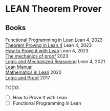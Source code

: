# LEAN Theorem Prover

## Books

[Functional Programming in Lean](https://leanprover.github.io/functional_programming_in_lean/) Lean 4, 2023  
[Theorem Proving in Lean 4](https://leanprover.github.io/theorem_proving_in_lean4/) Lean 4, 2023  
[How to Prove it with Lean](https://djvelleman.github.io/HTPIwL/#preface) Lean  4, 2023  
[The mechanics of proof](https://hrmacbeth.github.io/math2001/) 2023  
[Logic and Mechanized Reasoning](https://avigad.github.io/lamr/) Lean 4, 2021  
[Lean Manual](https://leanprover.github.io/lean4/doc/)  
[Mathematics in Lean](https://leanprover-community.github.io/mathematics_in_lean/) 2020  
[Logic and Proof](http://leanprover.github.io/logic_and_proof/) 2017  

TODO:
- [ ] How to Prove It with Lean
- [ ] Functional Programming in Lean
